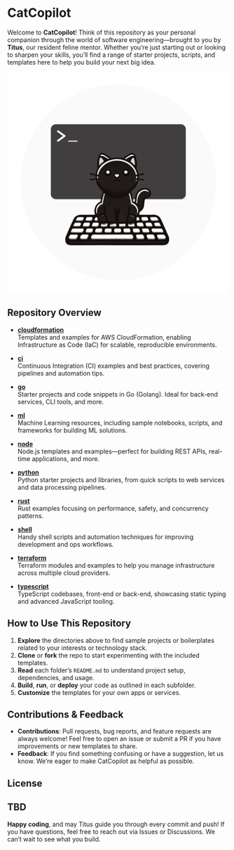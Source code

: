# CatCopilot

Welcome to **CatCopilot**! Think of this repository as your personal companion through the world of software engineering—brought to you by **Titus**, our resident feline mentor. Whether you’re just starting out or looking to sharpen your skills, you’ll find a range of starter projects, scripts, and templates here to help you build your next big idea.

![CatCopilot](assets/logo.png)
## Repository Overview

- **[cloudformation](cloudformation/README.md)**  
  Templates and examples for AWS CloudFormation, enabling Infrastructure as Code (IaC) for scalable, reproducible environments.

- **[ci](ci/README.md)**  
  Continuous Integration (CI) examples and best practices, covering pipelines and automation tips.

- **[go](go/README.md)**  
  Starter projects and code snippets in Go (Golang). Ideal for back-end services, CLI tools, and more.

- **[ml](ml/README.md)**  
  Machine Learning resources, including sample notebooks, scripts, and frameworks for building ML solutions.

- **[node](node/README.md)**  
  Node.js templates and examples—perfect for building REST APIs, real-time applications, and more.

- **[python](python/README.md)**  
  Python starter projects and libraries, from quick scripts to web services and data processing pipelines.

- **[rust](rust/README.md)**  
  Rust examples focusing on performance, safety, and concurrency patterns.

- **[shell](shell/README.md)**  
  Handy shell scripts and automation techniques for improving development and ops workflows.

- **[terraform](terraform/README.md)**  
  Terraform modules and examples to help you manage infrastructure across multiple cloud providers.

- **[typescript](typescript/README.md)**  
  TypeScript codebases, front-end or back-end, showcasing static typing and advanced JavaScript tooling.

## How to Use This Repository

1. **Explore** the directories above to find sample projects or boilerplates related to your interests or technology stack.
2. **Clone** or **fork** the repo to start experimenting with the included templates.
3. **Read** each folder’s `README.md` to understand project setup, dependencies, and usage.
4. **Build**, **run**, or **deploy** your code as outlined in each subfolder.
5. **Customize** the templates for your own apps or services.

## Contributions & Feedback

- **Contributions**: Pull requests, bug reports, and feature requests are always welcome! Feel free to open an issue or submit a PR if you have improvements or new templates to share.
- **Feedback**: If you find something confusing or have a suggestion, let us know. We’re eager to make CatCopilot as helpful as possible.

## License

TBD 
---

**Happy coding**, and may Titus guide you through every commit and push! If you have questions, feel free to reach out via Issues or Discussions. We can’t wait to see what you build. 
